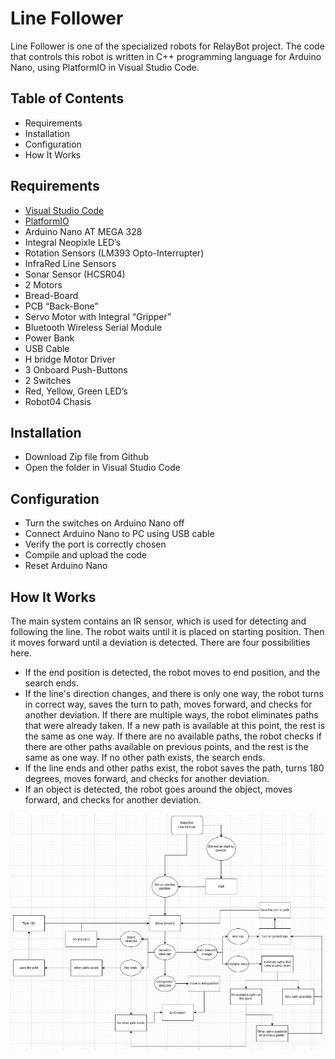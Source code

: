 # Line Follower

Line Follower is one of the specialized robots for RelayBot project. The code that controls this robot is written in C++ programming language for Arduino Nano, using PlatformIO in Visual Studio Code.

## Table of Contents
- Requirements
- Installation
- Configuration
- How It Works

## Requirements
- [Visual Studio Code](https://code.visualstudio.com/download)
- [PlatformIO](https://platformio.org/install/ide?install=vscode)
- Arduino Nano AT MEGA 328 
- Integral Neopixle LED’s 
- Rotation Sensors (LM393 Opto-Interrupter) 
- InfraRed Line Sensors 
- Sonar Sensor (HCSR04) 
- 2 Motors 
- Bread-Board
- PCB “Back-Bone” 
- Servo Motor with Integral “Gripper” 
- Bluetooth Wireless Serial Module 
- Power Bank 
- USB Cable 
- H bridge Motor Driver 
- 3 Onboard Push-Buttons 
- 2 Switches 
- Red, Yellow, Green LED’s
- Robot04 Chasis 

## Installation
- Download Zip file from Github
- Open the folder in Visual Studio Code

## Configuration
- Turn the switches on Arduino Nano off
- Connect Arduino Nano to PC using USB cable
- Verify the port is correctly chosen
- Compile and upload the code
- Reset Arduino Nano

## How It Works
The main system contains an IR sensor, which is used for detecting and following the line. The robot waits until it is placed on starting position. Then it moves forward until a deviation is detected. There are four possibilities here.
- If the end position is detected, the robot moves to end position, and the search ends.
- If the line's direction changes, and there is only one way, the robot turns in correct way, saves the turn to path, moves forward, and checks for another deviation. If there are multiple ways, the robot eliminates paths that were already taken. If a new path is available at this point, the rest is the same as one way. If there are no available paths, the robot checks if there are other paths available on previous points, and the rest is the same as one way. If no other path exists, the search ends.
- If the line ends and other paths exist, the robot saves the path, turns 180 degrees, moves forward, and checks for another deviation.
- If an object is detected, the robot goes around the object, moves forward, and checks for another deviation.

![use case](image.png)
